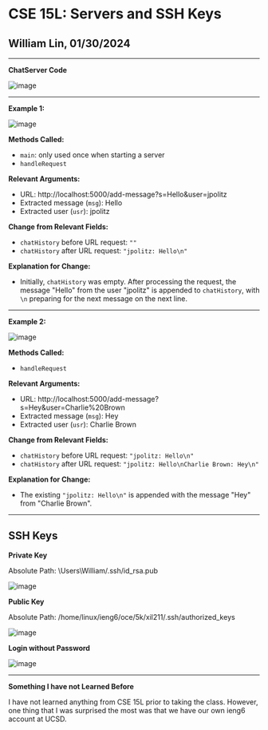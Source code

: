 # CSE 15L: Servers and SSH Keys
## William Lin, 01/30/2024
---

**ChatServer Code**

![image](https://github.com/williamlinplayzlegitpiano/15Llabreports/assets/55766910/f1aa044e-d9d3-4eb9-9f76-2268010e2c9b)

---
**Example 1:**

![image](https://github.com/williamlinplayzlegitpiano/15Llabreports/assets/55766910/4784f9d8-3f40-4be1-bc88-65a979413c89)

**Methods Called:**
* `main`: only used once when starting a server
* `handleRequest`

**Relevant Arguments:**
* URL: http://localhost:5000/add-message?s=Hello&user=jpolitz
* Extracted message (`msg`): Hello
* Extracted user (`usr`): jpolitz

**Change from Relevant Fields:**
* `chatHistory` before URL request: `""`
* `chatHistory` after URL request: `"jpolitz: Hello\n"`

**Explanation for Change:**
* Initially, `chatHistory` was empty. After processing the request, the message "Hello" from the user "jpolitz" is appended to `chatHistory`, with `\n` preparing for the next message on the next line.

---
**Example 2:**

![image](https://github.com/williamlinplayzlegitpiano/15Llabreports/assets/55766910/66f8aeb1-5f3b-4949-bfb0-1bab00612409)

**Methods Called:**
* `handleRequest`

**Relevant Arguments:**
* URL: http://localhost:5000/add-message?s=Hey&user=Charlie%20Brown
* Extracted message (`msg`): Hey
* Extracted user (`usr`): Charlie Brown

**Change from Relevant Fields:**
* `chatHistory` before URL request: `"jpolitz: Hello\n"`
* `chatHistory` after URL request: `"jpolitz: Hello\nCharlie Brown: Hey\n"`

**Explanation for Change:**
* The existing `"jpolitz: Hello\n"` is appended with the message "Hey" from "Charlie Brown".

---
## SSH Keys

**Private Key**

Absolute Path: \Users\William/.ssh/id_rsa.pub

![image](https://github.com/williamlinplayzlegitpiano/15Llabreports/assets/55766910/7355a2e2-0fae-4f27-92e3-7b577df954db)

**Public Key**

Absolute Path: /home/linux/ieng6/oce/5k/xil211/.ssh/authorized_keys

![image](https://github.com/williamlinplayzlegitpiano/15Llabreports/assets/55766910/cca9637d-0bd0-4060-8fa8-6d25d09cb529)

**Login without Password**

![image](https://github.com/williamlinplayzlegitpiano/15Llabreports/assets/55766910/9a7f1e58-3f67-4e7f-a1ef-6de7671c3151)

---

**Something I have not Learned Before**

I have not learned anything from CSE 15L prior to taking the class. However, one thing that I was surprised the most was that we have our own ieng6 account at UCSD.
